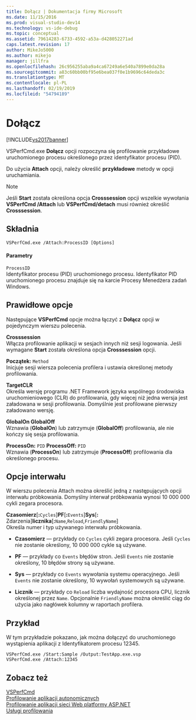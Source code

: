 ```yaml
---
title: Dołącz | Dokumentacja firmy Microsoft
ms.date: 11/15/2016
ms.prod: visual-studio-dev14
ms.technology: vs-ide-debug
ms.topic: conceptual
ms.assetid: 79614283-6733-4592-a53a-d428052271ad
caps.latest.revision: 17
author: MikeJo5000
ms.author: mikejo
manager: jillfra
ms.openlocfilehash: 26c956255aba9a4ca67249a6e540a7899e0da28a
ms.sourcegitcommit: a83c60bb00bf95e6bea037f0e1b9696c64deda3c
ms.translationtype: MT
ms.contentlocale: pl-PL
ms.lasthandoff: 02/19/2019
ms.locfileid: "54794189"
---
```

# <a name="attach"></a>Dołącz
[!INCLUDE[vs2017banner](../includes/vs2017banner.md)]

VSPerfCmd.exe **Dołącz** opcji rozpoczyna się profilowanie przykładowe uruchomionego procesu określonego przez identyfikator procesu (PID).  
  
 Do użycia **Attach** opcji, należy określić **przykładowe** metody w opcji uruchamiania.  
  
> [!NOTE]
>  Jeśli **Start** została określona opcja **Crosssession** opcji wszelkie wywołania **VSPerfCmd /Attach** lub **VSPerfCmd/detach** musi również określić **Crosssession**.  
  
## <a name="syntax"></a>Składnia  
  
```  
VSPerfCmd.exe /Attach:ProcessID [Options]  
```  
  
#### <a name="parameters"></a>Parametry  
 `ProcessID`  
 Identyfikator procesu (PID) uruchomionego procesu. Identyfikator PID uruchomionego procesu znajduje się na karcie Procesy Menedżera zadań Windows.  
  
## <a name="valid-options"></a>Prawidłowe opcje  
 Następujące **VSPerfCmd** opcje można łączyć z **Dołącz** opcji w pojedynczym wierszu polecenia.  
  
 **Crosssession**  
 Włącza profilowanie aplikacji w sesjach innych niż sesji logowania. Jeśli wymagane **Start** została określona opcja **Crosssession** opcji.  
  
 **Początek:** `Method`  
 Inicjuje sesji wiersza polecenia profilera i ustawia określonej metody profilowania.  
  
 **TargetCLR**  
 Określa wersję programu .NET Framework języka wspólnego środowiska uruchomieniowego (CLR) do profilowania, gdy więcej niż jedna wersja jest załadowana w sesji profilowania. Domyślnie jest profilowane pierwszy załadowano wersję.  
  
 **GlobalOn GlobalOff**  
 Wznawia (**GlobalOn**) lub zatrzymuje (**GlobalOff**) profilowania, ale nie kończy się sesja profilowania.  
  
 **ProcessOn:** `PID` **ProcessOff:** `PID`  
 Wznawia (**ProcessOn**) lub zatrzymuje (**ProcessOff**) profilowania dla określonego procesu.  
  
## <a name="interval-options"></a>Opcje interwału  
 W wierszu polecenia Attach można określić jedną z następujących opcji interwału próbkowania. Domyślny interwał próbkowania wynosi 10 000 000 cykli zegara procesora.  
  
 **Czasomierz**[**:**`Cycles`]**PF**[**:**`Events`]**Sys**[<strong>:</strong> Zdarzenia]**licznika**[**:**`Name`,`Reload`,`FriendlyName`]  
 Określa numer i typ używanego interwału próbkowania.  
  
-   **Czasomierz** — przykłady co `Cycles` cykli zegara procesora. Jeśli `Cycles` nie zostanie określony, 10 000 000 cykle są używane.  
  
-   **PF** — przykłady co `Events` błędów stron. Jeśli `Events` nie zostanie określony, 10 błędów strony są używane.  
  
-   **Sys** — przykłady co `Events` wywołania systemu operacyjnego. Jeśli `Events` nie zostanie określony, 10 wywołań systemowych są używane.  
  
-   **Licznik** — przykłady co `Reload` liczba wydajność procesora CPU, licznik określonej przez `Name`. Opcjonalnie `FriendlyName` można określić ciąg do użycia jako nagłówek kolumny w raportach profilera.  
  
## <a name="example"></a>Przykład  
 W tym przykładzie pokazano, jak można dołączyć do uruchomionego wystąpienia aplikacji z Identyfikatorem procesu 12345.  
  
```  
VSPerfCmd.exe /Start:Sample /Output:TestApp.exe.vsp  
VSPerfCmd.exe /Attach:12345  
```  
  
## <a name="see-also"></a>Zobacz też  
 [VSPerfCmd](../profiling/vsperfcmd.md)   
 [Profilowanie aplikacji autonomicznych](../profiling/command-line-profiling-of-stand-alone-applications.md)   
 [Profilowanie aplikacji sieci Web platformy ASP.NET](../profiling/command-line-profiling-of-aspnet-web-applications.md)   
 [Usługi profilowania](../profiling/command-line-profiling-of-services.md)
